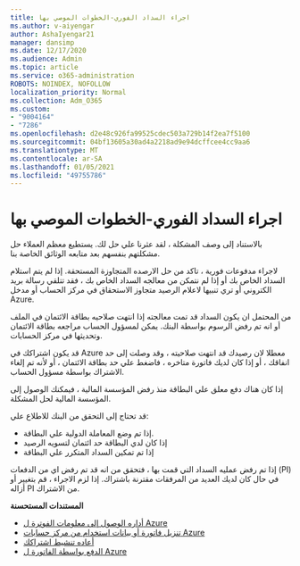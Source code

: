 ```yaml
---
title: اجراء السداد الفوري-الخطوات الموصي بها
ms.author: v-aiyengar
author: AshaIyengar21
manager: dansimp
ms.date: 12/17/2020
ms.audience: Admin
ms.topic: article
ms.service: o365-administration
ROBOTS: NOINDEX, NOFOLLOW
localization_priority: Normal
ms.collection: Adm_O365
ms.custom:
- "9004164"
- "7286"
ms.openlocfilehash: d2e48c926fa99525cdec503a729b14f2ea7f5100
ms.sourcegitcommit: 04bf13605a30ad4a2218ad9e94dcffcee4cc9aa6
ms.translationtype: MT
ms.contentlocale: ar-SA
ms.lasthandoff: 01/05/2021
ms.locfileid: "49755786"
---
```

# <a name="make-immediate-payment---recommended-steps"></a>اجراء السداد الفوري-الخطوات الموصي بها

بالاستناد إلى وصف المشكلة ، لقد عثرنا علي حل لك. يستطيع معظم العملاء حل مشكلتهم بنفسهم بعد متابعه الوثائق الخاصة بنا.

لاجراء مدفوعات فورية ، تاكد من حل الارصده المتجاوزة المستحقة. إذا لم يتم استلام السداد الخاص بك أو إذا لم نتمكن من معالجه السداد الخاص بك ، فقد تتلقي رسالة بريد الكتروني أو تري تنبيها لاعلام الرصيد متجاوز الاستحقاق في مركز الحساب أو مدخل Azure. 

من المحتمل ان يكون السداد قد تمت معالجته إذا انتهت صلاحيه بطاقة الائتمان في الملف أو انه تم رفض الرسوم بواسطة البنك. يمكن لمسؤول الحساب مراجعه بطاقة الائتمان وتحديثها في مركز الحسابات. 

قد يكون اشتراكك في Azure معطلا لان رصيدك قد انتهت صلاحيته ، وقد وصلت إلى حد انفاقك ، أو إذا كان لديك فاتورة متاخره ، فاضغط علي حد بطاقة الائتمان ، أو لأنه تم إلغاء الاشتراك بواسطة مسؤول الحساب.  

إذا كان هناك دفع معلق علي البطاقة منذ رفض المؤسسة المالية ، فيمكنك الوصول إلى المؤسسة المالية لحل المشكلة.  

قد تحتاج إلى التحقق من البنك للاطلاع علي:

- إذا تم وضع المعاملة الدولية علي البطاقة. 
- إذا كان لدي البطاقة حد ائتمان لتسويه الرصيد 
- إذا تم تمكين السداد المتكرر علي البطاقة 

إذا تم رفض عمليه السداد التي قمت بها ، فتحقق من انه قد تم رفض اي من الدفعات (PI) في حال كان لديك العديد من المرفقات مقترنة باشتراك. إذا لزم الاجراء ، قم بتغيير أو أزاله PI من الاشتراك. 

**المستندات المستحسنة** 

- [أداره الوصول إلى معلومات الفوترة ل Azure](https://docs.microsoft.com/azure/billing/billing-manage-access?WT.mc_id=Portal-Microsoft_Azure_Support)
- [تنزيل فاتورة أو بيانات استخدام من مركز حسابات Azure](https://docs.microsoft.com/azure/billing/billing-download-azure-invoice-daily-usage-date?WT.mc_id=Portal-Microsoft_Azure_Support)
- [أعاده تنشيط اشتراكك](https://docs.microsoft.com/azure/billing/billing-subscription-become-disable?WT.mc_id=Portal-Microsoft_Azure_Support)
- [الدفع بواسطة الفاتورة ل Azure](https://docs.microsoft.com/azure/cost-management-billing/manage/pay-by-invoice) 